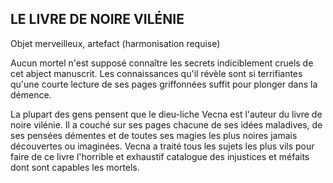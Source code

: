 ## LE LIVRE DE NOIRE VILÉNIE

Objet merveilleux, artefact (harmonisation requise)

Aucun mortel n'est supposé connaître les secrets
indiciblement cruels de cet abject manuscrit. Les
connaissances qu'il révèle sont si terrifiantes qu'une courte
lecture de ses pages griffonnées suffit pour plonger dans
la démence.

La plupart des gens pensent que le dieu-liche Vecna est
l'auteur du livre de noire vilénie. Il a couché sur ses pages
chacune de ses idées maladives, de ses pensées démentes
et de toutes ses magies les plus noires jamais découvertes
ou imaginées. Vecna a traité tous les sujets les plus vils
pour faire de ce livre l'horrible et exhaustif catalogue des
injustices et méfaits dont sont capables les mortels.
